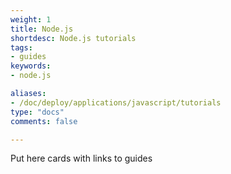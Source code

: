 ```yaml
---
weight: 1
title: Node.js
shortdesc: Node.js tutorials
tags:
- guides
keywords:
- node.js

aliases:
- /doc/deploy/applications/javascript/tutorials
type: "docs"
comments: false

---
```


Put here cards with links to guides